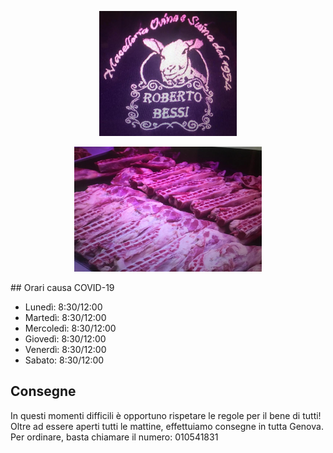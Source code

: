 <p align="center">
  <img src="agnello1.jpeg" width="220" height="200">
</p>

<p align="center">
  <img src="angello2.jpeg" width="300" height="200">
</p>
## Orari causa COVID-19

- Lunedì: 8:30/12:00
- Martedì: 8:30/12:00
- Mercoledì: 8:30/12:00
- Giovedì: 8:30/12:00
- Venerdì: 8:30/12:00
- Sabato: 8:30/12:00

## **Consegne** 
In questi momenti difficili è opportuno rispetare le regole per il bene di tutti! 
Oltre ad essere aperti tutti le mattine, effettuiamo consegne in tutta Genova. Per ordinare, basta chiamare il numero: 010541831
